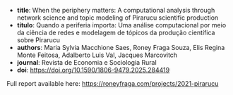 
- **title**: When the periphery matters: A computational analysis through network science and topic modeling of Pirarucu scientific production
- **título**: Quando a periferia importa: Uma análise computacional por meio da ciência de redes e modelagem de tópicos da produção científica sobre Pirarucu
- **authors**: Maria Sylvia Macchione Saes, Roney Fraga Souza, Elis Regina Monte Feitosa, Adalberto Luis Val, Jacques Marcovitch
- **journal**: Revista de Economia e Sociologia Rural
- **doi**: <https://doi.org/10.1590/1806-9479.2025.284419>

Full report available here: <https://roneyfraga.com/projects/2021-pirarucu>

